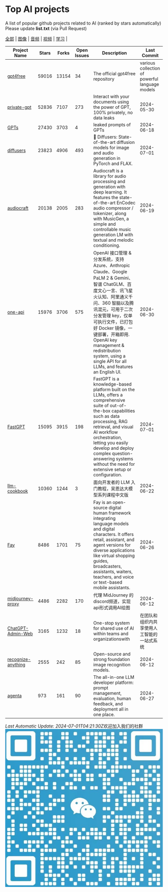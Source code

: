# Top AI projects
A list of popular github projects related to AI (ranked by stars automatically)
Please update **list.txt** (via Pull Request)

<a href="./README.md">全部</a> |   <a href="./READMEpicture.md">图像</a> |   <a href="./READMEaudio.md">音频</a> | <a href="./READMEvideo.md">视频</a> | <a href="./READMElearn.md">学习</a> | 

| Project Name | Stars | Forks | Open Issues | Description | Last Commit |
| ------------ | ----- | ----- | ----------- | ----------- | ----------- |
| [gpt4free](https://github.com/xtekky/gpt4free) | 59016 | 13154 | 34 | The official gpt4free repository | various collection of powerful language models | 2024-06-29 |
| [private-gpt](https://github.com/zylon-ai/private-gpt) | 52836 | 7107 | 273 | Interact with your documents using the power of GPT, 100% privately, no data leaks | 2024-05-30 |
| [GPTs](https://github.com/linexjlin/GPTs) | 27430 | 3703 | 4 | leaked prompts of GPTs | 2024-06-18 |
| [diffusers](https://github.com/huggingface/diffusers) | 23823 | 4906 | 493 | 🤗 Diffusers: State-of-the-art diffusion models for image and audio generation in PyTorch and FLAX. | 2024-07-01 |
| [audiocraft](https://github.com/facebookresearch/audiocraft) | 20138 | 2005 | 283 | Audiocraft is a library for audio processing and generation with deep learning. It features the state-of-the-art EnCodec audio compressor / tokenizer, along with MusicGen, a simple and controllable music generation LM with textual and melodic conditioning. | 2024-06-19 |
| [one-api](https://github.com/songquanpeng/one-api) | 15976 | 3706 | 575 | OpenAI 接口管理 & 分发系统，支持 Azure、Anthropic Claude、Google PaLM 2 & Gemini、智谱 ChatGLM、百度文心一言、讯飞星火认知、阿里通义千问、360 智脑以及腾讯混元，可用于二次分发管理 key，仅单可执行文件，已打包好 Docker 镜像，一键部署，开箱即用. OpenAI key management & redistribution system, using a single API for all LLMs, and features an English UI. | 2024-06-30 |
| [FastGPT](https://github.com/labring/FastGPT) | 15095 | 3915 | 198 | FastGPT is a knowledge-based platform built on the LLMs, offers a comprehensive suite of out-of-the-box capabilities such as data processing, RAG retrieval, and visual AI workflow orchestration, letting you easily develop and deploy complex question-answering systems without the need for extensive setup or configuration. | 2024-07-01 |
| [llm-cookbook](https://github.com/datawhalechina/llm-cookbook) | 10360 | 1244 | 3 | 面向开发者的 LLM 入门教程，吴恩达大模型系列课程中文版 | 2024-06-22 |
| [Fay](https://github.com/xszyou/Fay) | 8486 | 1701 | 75 | Fay is an open-source digital human framework integrating language models and digital characters. It offers retail, assistant, and agent versions for diverse applications like virtual shopping guides, broadcasters, assistants, waiters, teachers, and voice or text-based mobile assistants. | 2024-06-26 |
| [midjourney-proxy](https://github.com/novicezk/midjourney-proxy) | 4486 | 2282 | 170 | 代理 MidJourney 的discord频道，实现api形式调用AI绘图 | 2024-06-12 |
| [ChatGPT-Admin-Web](https://github.com/AprilNEA/ChatGPT-Admin-Web) | 3165 | 1232 | 18 | One-stop system for shared use of AI within teams and organizationswith | 在团队和组织内共享使用人工智能的一站式系统 | 2023-12-27 |
| [recognize-anything](https://github.com/xinyu1205/recognize-anything) | 2555 | 242 | 85 | Open-source and strong foundation image recognition models. | 2024-06-12 |
| [agenta](https://github.com/Agenta-AI/agenta) | 973 | 161 | 90 | The all-in-one LLM developer platform: prompt management, evaluation, human feedback, and deployment all in one place. | 2024-06-27 |

*Last Automatic Update: 2024-07-01T04:21:30Z*欢迎加入我们的社群 ![](https://raw.githubusercontent.com/mouuii/picture/master/weichat.jpg) 